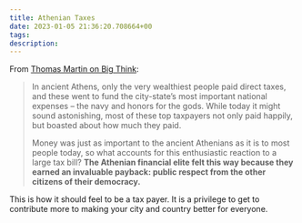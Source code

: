 ```yaml
---
title: Athenian Taxes
date: 2023-01-05 21:36:20.708664+00
tags: 
description: 
---
```

From [Thomas Martin on Big Think](https://bigthink.com/the-past/ancient-greece-taxes/):
> In ancient Athens, only the very wealthiest people paid direct taxes, and these went to fund the city-state’s most important national expenses – the navy and honors for the gods. While today it might sound astonishing, most of these top taxpayers not only paid happily, but boasted about how much they paid.
> 
> Money was just as important to the ancient Athenians as it is to most people today, so what accounts for this enthusiastic reaction to a large tax bill? **The Athenian financial elite felt this way because they earned an invaluable payback: public respect from the other citizens of their democracy.**

This is how it should feel to be a tax payer. It is a privilege to get to contribute more to making your city and country better for everyone.